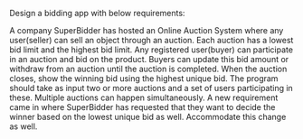 Design a bidding app with below requirements:

A company SuperBidder has hosted an Online Auction System where any user(seller) can sell an object through an auction. Each auction has a lowest bid limit and the highest bid limit. Any registered user(buyer) can participate in an auction and bid on the product. Buyers can update this bid amount or withdraw from an auction until the auction is completed. When the auction closes, show the winning bid using the highest unique bid. The program should take as input two or more auctions and a set of users participating in these. Multiple auctions can happen simultaneously. A new requirement came in where SuperBidder has requested that they want to decide the winner based on the lowest unique bid as well. Accommodate this change as well. 

